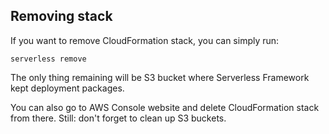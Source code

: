 ## Removing stack

If you want to remove CloudFormation stack, you can simply run:

`serverless remove`

The only thing remaining will be S3 bucket where Serverless Framework kept deployment packages.

You can also go to AWS Console website and delete CloudFormation stack from there. Still: don't forget to clean up S3 buckets.

<!-- Check that no more resources are there. React cleanup? -->